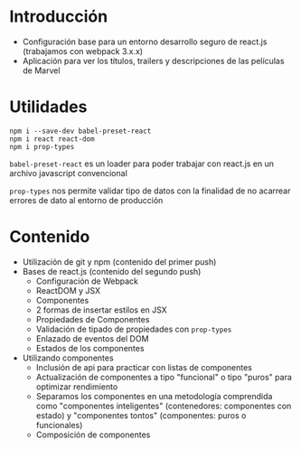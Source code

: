 # Introducción
- Configuración base para un entorno desarrollo seguro de react.js (trabajamos con webpack 3.x.x)
- Aplicación para ver los títulos, trailers y descripciones de las películas de Marvel

# Utilidades
```
npm i --save-dev babel-preset-react
npm i react react-dom
npm i prop-types
```

`babel-preset-react` es un loader para poder trabajar con react.js en un archivo javascript convencional

`prop-types` nos permite validar tipo de datos con la finalidad de no acarrear errores de dato al entorno de producción

# Contenido
- Utilización de git y npm (contenido del primer push)
- Bases de react.js (contenido del segundo push)
    - Configuración de Webpack
    - ReactDOM y JSX
    - Componentes
    - 2 formas de insertar estilos en JSX
    - Propiedades de Componentes
    - Validación de tipado de propiedades con `prop-types`
    - Enlazado de eventos del DOM
    - Estados de los componentes
- Utilizando componentes
    - Inclusión de api para practicar con listas de componentes
    - Actualización de componentes a tipo "funcional" o tipo "puros" para optimizar rendimiento
    - Separamos los componentes en una metodología comprendida como "componentes inteligentes" (contenedores: componentes con estado) y "componentes tontos" (componentes: puros o funcionales)
    - Composición de componentes
